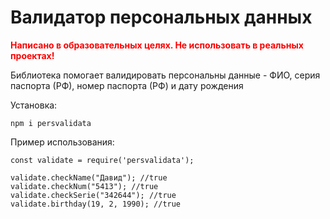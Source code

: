 # Валидатор персональных данных

**<font color="red">Написано в образовательных целях. Не использовать в реальных проектах!</font>**

Библиотека помогает валидировать персональны данные - ФИО, серия паспорта (РФ), номер паспорта (РФ) и дату рождения

Установка:
```
npm i persvalidata
```

Пример использования:
```
const validate = require('persvalidata');

validate.checkName("Давид"); //true
validate.checkNum("5413"); //true
validate.checkSerie("342644"); //true
validate.birthday(19, 2, 1990); //true
```